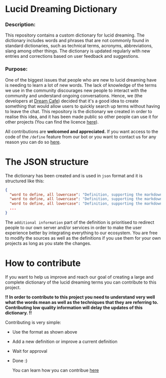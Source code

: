 # Lucid Dreaming Dictionary
### Description:
This repository contains a custom dictionary for lucid dreaming. The dictionary includes words and phrases that are not commonly found in standard dictionaries, such as technical terms, acronyms, abbreviations, slang among other things. The dictionary is updated regularly with new entries and corrections based on user feedback and suggestions.

### Purpose: 
One of the biggest issues that people who are new to lucid dreaming have is needing to learn a lot of new words. The lack of knowledge of the terms we use in the community discourages new people to interact with the community and understand ongoing conversations. Hence, we (the developers at [Dream Cafe](<https://discord.gg/dreamcafe>)) decided that it's a good idea to create something that would allow users to quickly search up terms without having to leave the chat. This repository is the dictionary we created in order to realise this idea, and it has been made public so other people can use it for other projects (You can find the licence [here](<https://github.com/dreamcafedevs/Dictionary/blob/main/LICENSE)https://github.com/dreamcafedevs/Dictionary/blob/main/LICENSE>)). 

All contributions are **welcomed and appreciated.** If you want access to the code of the `/define` feature from our bot or you want to contact us for any reason you can do so [here](<https://dreamcafe.eu.org/contact>).

# The JSON structure
The dictionary has been created and is used in `json` format and it is structured like this:
```json
{
  "word to define, all lowercase": "Definition, supporting the markdown format. ADDITIONAL INFORMATION",
  "word to define, all lowercase": "Definition, supporting the markdown format. ADDITIONAL INFORMATION",
  "word to define, all lowercase": "Definition, supporting the markdown format. ADDITIONAL INFORMATION",
  ...
}
```
The `additional information` part of the definition is prioritised to redirect people to our own server and/or services in order to make the user experience better by integrating everything to our ecosystem. You are free to modify the sources as well as the definitions if you use them for your own projects as long as you state the changes.

# How to contribute
If you want to help us improve and reach our goal of creating a large and complete dictionary of the lucid dreaming terms you can contribute to this project.

**!! In order to contribute to this project you need to understand very well what the words mean as well as the techniques that they are referring to. Contributing low quality information will delay the updates of this dictionary. !!**

Contributing is very simple:
- Use the format as shown above
- Add a new definition or improve a current definition
- Wait for approval
- Done :)

  You can learn how you can contribue [here](<https://docs.github.com/en/pull-requests/collaborating-with-pull-requests/proposing-changes-to-your-work-with-pull-requests/creating-a-pull-request>)
